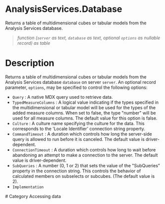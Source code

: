 # AnalysisServices.Database
Returns a table of multidimensional cubes or tabular models from the Analysis Services database.
> _function (<code>server</code> as text, <code>database</code> as text, optional <code>options</code> as nullable record) as table_

# Description 
Returns a table of multidimensional cubes or tabular models from the Analysis Services database <code>database</code> on server <code>server</code>. An optional record parameter, <code>options</code>, may be specified to control the following options:
    <ul>
<li><code>Query</code> : A native MDX query used to retrieve data.</li>
<li><code>TypedMeasureColumns</code> : A logical value indicating if the types specified in the multidimensional or tabular model will be used for the types of the added measure columns. When set to false, the type &quot;number&quot; will be used for all measure columns. The default value for this option is false.</li>
<li><code>Culture</code> : A culture name specifying the culture for the data. This corresponds to the &#39;Locale Identifier&#39; connection string property.</li>
<li><code>CommandTimeout</code> : A duration which controls how long the server-side query is allowed to run before it is canceled. The default value is driver-dependent.</li>
<li><code>ConnectionTimeout</code> : A duration which controls how long to wait before abandoning an attempt to make a connection to the server. The default value is driver-dependent.</li>
<li><code>SubQueries</code> : A number (0, 1 or 2) that sets the value of the &quot;SubQueries&quot; property in the connection string. This controls the behavior of calculated members on subselects or subcubes. (The default value is 2).</li>
<li><code>Implementation</code></li>
</ul>
# Category 
Accessing data

